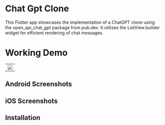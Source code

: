 
# Chat Gpt Clone

This Flutter app showcases the implementation of a ChatGPT clone using the open_api_chat_gpt package from pub.dev. It utilizes the ListView.builder widget for efficient rendering of chat messages.

# Working Demo

<table>
<tr>
<td><img src="https://github.com/Kashish-saxena/chat_gpt_demo/blob/master/media/chat_gpt.gif"></td>
</tr>
</table>

## Android Screenshots

## iOS Screenshots

## Installation 


